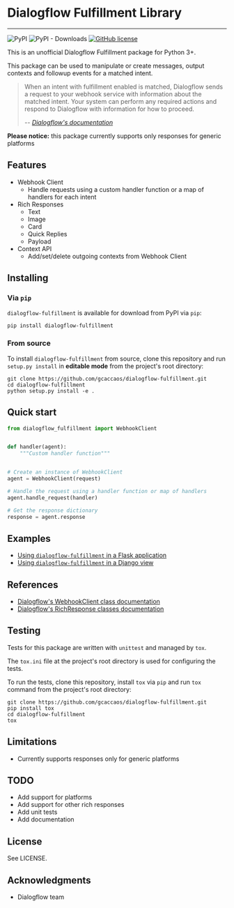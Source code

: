 # Dialogflow Fulfillment Library

---

![PyPI](https://img.shields.io/pypi/v/dialogflow-fulfillment)
![PyPI - Downloads](https://img.shields.io/pypi/dm/dialogflow-fulfillment?label=pypi%20downloads)
[![GitHub license](https://img.shields.io/github/license/gcaccaos/dialogflow-fulfillment)](https://github.com/gcaccaos/dialogflow-fulfillment/blob/master/LICENSE)

This is an unofficial Dialogflow Fulfillment package for Python 3+.

This package can be used to manipulate or create messages, output contexts and followup events for a matched intent.

> When an intent with fulfillment enabled is matched, Dialogflow sends a request to your webhook service with information about the matched intent. Your system can perform any required actions and respond to Dialogflow with information for how to proceed.
>
> -- [*Dialogflow's documentation*](https://cloud.google.com/dialogflow/docs/fulfillment-overview)

**Please notice:** this package currently supports only responses for generic platforms

## Features

* Webhook Client
  * Handle requests using a custom handler function or a map of handlers for each intent
* Rich Responses
  * Text
  * Image
  * Card
  * Quick Replies
  * Payload
* Context API
  * Add/set/delete outgoing contexts from Webhook Client

## Installing

### Via `pip`

`dialogflow-fulfillment` is available for download from PyPI via `pip`:

```shell
pip install dialogflow-fulfillment
```

### From source

To install `dialogflow-fulfillment` from source, clone this repository and run `setup.py install` in __editable mode__ from the project's root directory:

```shell
git clone https://github.com/gcaccaos/dialogflow-fulfillment.git
cd dialogflow-fulfillment
python setup.py install -e .
```

## Quick start

```python
from dialogflow_fulfillment import WebhookClient


def handler(agent):
    """Custom handler function"""


# Create an instance of WebhookClient
agent = WebhookClient(request)

# Handle the request using a handler function or map of handlers
agent.handle_request(handler)

# Get the response dictionary
response = agent.response
```

## Examples

* [Using `dialogflow-fulfillment` in a Flask application](https://github.com/gcaccaos/dialogflow-fulfillment/blob/master/samples/flask/app.py)
* [Using `dialogflow-fulfillment` in a Django view](https://github.com/gcaccaos/dialogflow-fulfillment/blob/master/samples/django/views.py)

## References

* [Dialogflow's WebhookClient class documentation](https://dialogflow.com/docs/reference/fulfillment-library/webhook-client)
* [Dialogflow's RichResponse classes documentation](https://dialogflow.com/docs/reference/fulfillment-library/rich-responses)

## Testing

Tests for this package are written with `unittest` and managed by `tox`.

The `tox.ini` file at the project's root directory is used for configuring the tests.

To run the tests, clone this repository, install `tox` via `pip` and run `tox` command from the project's root directory:

```shell
git clone https://github.com/gcaccaos/dialogflow-fulfillment.git
pip install tox
cd dialogflow-fulfillment
tox
```

## Limitations

* Currently supports responses only for generic platforms

## TODO

* Add support for platforms
* Add support for other rich responses
* Add unit tests
* Add documentation

## License

See LICENSE.

## Acknowledgments

* Dialogflow team

